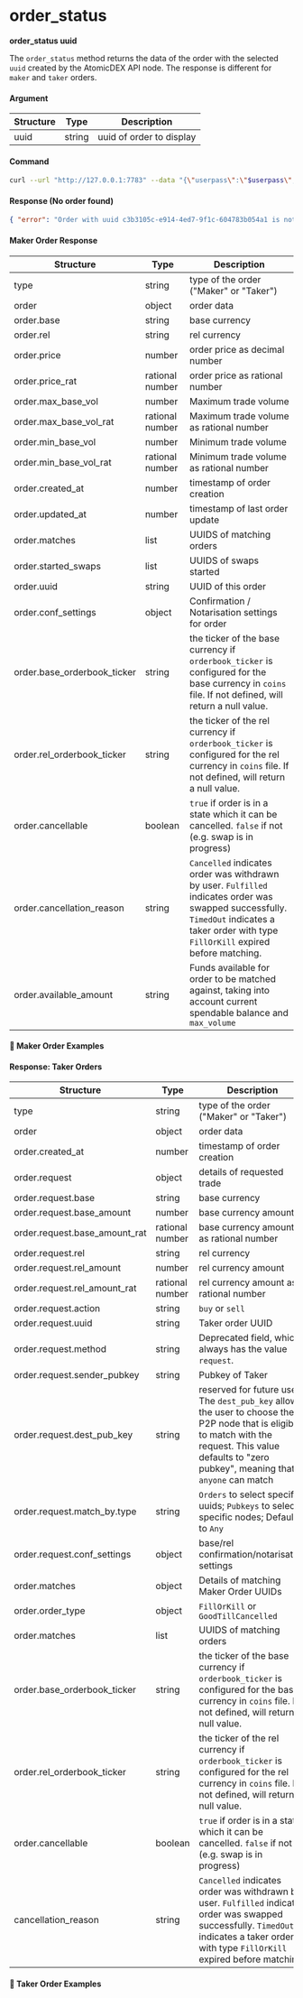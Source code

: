 # order\_status

**order_status uuid**

The `order_status` method returns the data of the order with the selected `uuid` created by the AtomicDEX API node. The response is different for `maker` and `taker` orders.

#### Argument

| Structure | Type   | Description              |
| --------- | ------ | ------------------------ |
| uuid      | string | uuid of order to display |


#### Command

```bash
curl --url "http://127.0.0.1:7783" --data "{\"userpass\":\"$userpass\",\"method\":\"order_status\",\"uuid\":\"c3b3105c-e914-4ed7-9f1c-604783b054a1\"}"
```

#### Response (No order found)

```json
{ "error": "Order with uuid c3b3105c-e914-4ed7-9f1c-604783b054a1 is not found" }
```

#### Maker Order Response

| Structure                    | Type   | Description                            |
| ---------------------------- | ------ | -------------------------------------- |
| type                         | string | type of the order ("Maker" or "Taker") |
| order                        | object | order data                             |
| order.base                   | string | base currency                          |
| order.rel                    | string | rel currency                           |
| order.price                  | number | order price as decimal number          |
| order.price_rat              | rational number | order price as rational number         |
| order.max_base_vol           | number | Maximum trade volume                   |
| order.max_base_vol_rat       | rational number | Maximum trade volume as rational number|
| order.min_base_vol           | number | Minimum trade volume                   |
| order.min_base_vol_rat       | rational number | Minimum trade volume as rational number|
| order.created_at             | number | timestamp of order creation                     |
| order.updated_at             | number | timestamp of last order update                  |
| order.matches                | list   | UUIDS of matching orders                        |
| order.started_swaps          | list   | UUIDS of swaps started                          |
| order.uuid                   | string | UUID of this order                              |
| order.conf_settings          | object | Confirmation / Notarisation settings for order  |
| order.base_orderbook_ticker  | string | the ticker of the base currency if `orderbook_ticker` is configured for the base currency in `coins` file. If not defined, will return a null value. |
| order.rel_orderbook_ticker   | string | the ticker of the rel currency if `orderbook_ticker` is configured for the rel currency in `coins` file. If not defined, will return a null value. |
| order.cancellable            | boolean| `true` if order is in a state which it can be cancelled. `false` if not (e.g. swap is in progress) |
| order.cancellation_reason    | string | `Cancelled` indicates order was withdrawn by user. `Fulfilled` indicates order was swapped successfully. `TimedOut` indicates a taker order with type `FillOrKill` expired before matching.   |
| order.available_amount       | string | Funds available for order to be matched against, taking into account current spendable balance and `max_volume` |

#### :pushpin: Maker Order Examples

<div style="margin-top: 0.5rem;">

<collapse-text hidden title="Response">

```json
{
  "order": {
    "available_amount": "1",
    "base": "BEER",
    "cancellable": true,
    "created_at": 1568808684710,
    "matches": {
      "60aaacca-ed31-4633-9326-c9757ea4cf78": {
        "connect": {
          "dest_pub_key": "c213230771ebff769c58ade63e8debac1b75062ead66796c8d793594005f3920",
          "maker_order_uuid": "fedd5261-a57e-4cbf-80ac-b3507045e140",
          "method": "connect",
          "sender_pubkey": "5a2f1c468b7083c4f7649bf68a50612ffe7c38b1d62e1ece3829ca88e7e7fd12",
          "taker_order_uuid": "60aaacca-ed31-4633-9326-c9757ea4cf78"
        },
        "connected": {
          "dest_pub_key": "5a2f1c468b7083c4f7649bf68a50612ffe7c38b1d62e1ece3829ca88e7e7fd12",
          "maker_order_uuid": "fedd5261-a57e-4cbf-80ac-b3507045e140",
          "method": "connected",
          "sender_pubkey": "c213230771ebff769c58ade63e8debac1b75062ead66796c8d793594005f3920",
          "taker_order_uuid": "60aaacca-ed31-4633-9326-c9757ea4cf78"
        },
        "last_updated": 1560529572571,
        "request": {
          "action": "Buy",
          "base": "BEER",
          "base_amount": "1",
          "dest_pub_key": "0000000000000000000000000000000000000000000000000000000000000000",
          "method": "request",
          "rel": "PIZZA",
          "rel_amount": "1",
          "sender_pubkey": "5a2f1c468b7083c4f7649bf68a50612ffe7c38b1d62e1ece3829ca88e7e7fd12",
          "uuid": "60aaacca-ed31-4633-9326-c9757ea4cf78"
        },
        "reserved": {
          "base": "BEER",
          "base_amount": "1",
          "dest_pub_key": "5a2f1c468b7083c4f7649bf68a50612ffe7c38b1d62e1ece3829ca88e7e7fd12",
          "maker_order_uuid": "fedd5261-a57e-4cbf-80ac-b3507045e140",
          "method": "reserved",
          "rel": "PIZZA",
          "rel_amount": "1",
          "sender_pubkey": "c213230771ebff769c58ade63e8debac1b75062ead66796c8d793594005f3920",
          "taker_order_uuid": "60aaacca-ed31-4633-9326-c9757ea4cf78"
        }
      }
    },
    "max_base_vol": "1",
    "max_base_vol_rat": [
      [1, [1]],
      [1, [1]]
    ],
    "min_base_vol": "0",
    "min_base_vol_rat": [
      [0, []],
      [1, [1]]
    ],
    "price": "1",
    "price_rat": [
      [1, [1]],
      [1, [1]]
    ],
    "rel": "ETOMIC",
    "started_swaps": ["60aaacca-ed31-4633-9326-c9757ea4cf78"],
    "uuid": "ea77dcc3-a711-4c3d-ac36-d45fc5e1ee0c"
  },
  "type": "Maker",
  "base_orderbook_ticker":null,
  "rel_orderbook_ticker":null
}
```

#### Maker Order Response (Cancelled order from history)

```json
{
  "type": "Maker",
  "order": {
    "base": "DGB",
    "rel": "KMD",
    "price": "0.05009337477044780336205678768187597118237039129820596129396807458680604605170221782737674812826670434",
    "price_rat": [
      [1, [354611]],
      [1, [7079000]]
    ],
    "max_base_vol": "2509.982886480319452367370222475755847119224187107815173987450085567598402738163148887621220764403879",
    "max_base_vol_rat": [
      [1, [4400000]],
      [1, [1753]]
    ],
    "min_base_vol": "227.8553118769581315864426089433209911706066647678724010253489034463115921389917402449444602677299915",
    "min_base_vol_rat": [
      [1, [800000]],
      [1, [3511]]
    ],
    "created_at": 1640147130806,
    "updated_at": 1640148500481,
    "matches": {
      "ca791f47-3a84-414b-b7c1-942a0f2fb4ca": {
        "request": {
          "base": "KMD",
          "rel": "DGB",
          "base_amount": "12",
          "base_amount_rat": [
            [1, [12]],
            [1, [1]]
          ],
          "rel_amount": "241.1820189434802008438151288032397078840799082760529333024574562419162623621175580193501380942429668",
          "rel_amount_rat": [
            [1, [42702000]],
            [1, [177053]]
          ],
          "action": "Sell",
          "uuid": "ca791f47-3a84-414b-b7c1-942a0f2fb4ca",
          "method": "request",
          "sender_pubkey": "5a2f1c468b7083c4f7649bf68a50612ffe7c38b1d62e1ece3829ca88e7e7fd12",
          "dest_pub_key": "0000000000000000000000000000000000000000000000000000000000000000",
          "match_by": {
            "type": "Any"
          },
          "conf_settings": {
            "base_confs": 2,
            "base_nota": true,
            "rel_confs": 7,
            "rel_nota": false
          }
        },
        "reserved": {
          "base": "DGB",
          "rel": "KMD",
          "base_amount": "241.1820189434802008438151288032397078840799082760529333024574562419162623621175580193501380942429668",
          "base_amount_rat": [
            [1, [42702000]],
            [1, [177053]]
          ],
          "rel_amount": "12",
          "rel_amount_rat": [
            [1, [12]],
            [1, [1]]
          ],
          "taker_order_uuid": "ca791f47-3a84-414b-b7c1-942a0f2fb4ca",
          "maker_order_uuid": "9c034d5f-18d6-494d-8460-7974be2d5beb",
          "sender_pubkey": "caecf84197b88739079e55c92f26fe4bc329220a74d7f9d2094dc16e5a0d765e",
          "dest_pub_key": "c213230771ebff769c58ade63e8debac1b75062ead66796c8d793594005f3920",
          "conf_settings": {
            "base_confs": 3,
            "base_nota": true,
            "rel_confs": 3,
            "rel_nota": true
          },
          "method": "reserved"
        },
        "connect": {
          "taker_order_uuid": "ca791f47-3a84-414b-b7c1-942a0f2fb4ca",
          "maker_order_uuid": "9c034d5f-18d6-494d-8460-7974be2d5beb",
          "method": "connect",
          "sender_pubkey": "0000000000000000000000000000000000000000000000000000000000000000",
          "dest_pub_key": "0000000000000000000000000000000000000000000000000000000000000000"
        },
        "connected": {
          "taker_order_uuid": "ca791f47-3a84-414b-b7c1-942a0f2fb4ca",
          "maker_order_uuid": "9c034d5f-18d6-494d-8460-7974be2d5beb",
          "method": "connected",
          "sender_pubkey": "5a2f1c468b7083c4f7649bf68a50612ffe7c38b1d62e1ece3829ca88e7e7fd12",
          "dest_pub_key": "0000000000000000000000000000000000000000000000000000000000000000"
        },
        "last_updated": 1640147223000
      }
    },
    "started_swaps": ["ca791f47-3a84-414b-b7c1-942a0f2fb4ca"],
    "uuid": "9c034d5f-18d6-494d-8460-7974be2d5beb",
    "conf_settings": {
      "base_confs": 3,
      "base_nota": true,
      "rel_confs": 3,
      "rel_nota": true
    },
    "base_orderbook_ticker": null,
    "rel_orderbook_ticker": null
  },
  "cancellation_reason": "Cancelled"
}
```
</collapse-text>

</div>


#### Response: Taker Orders

| Structure                    | Type   | Description                                     |
| ---------------------------- | ------ | ----------------------------------------------- |
| type                         | string | type of the order ("Maker" or "Taker")          |
| order                        | object | order data                                      |
| order.created_at             | number | timestamp of order creation                     |
| order.request                | object | details of requested trade                      |
| order.request.base           | string | base currency                                   |
| order.request.base_amount    | number | base currency amount                            |
| order.request.base_amount_rat| rational number | base currency amount as rational number|
| order.request.rel            | string | rel currency                                    |
| order.request.rel_amount     | number | rel currency amount                             |
| order.request.rel_amount_rat | rational number | rel currency amount as rational number |
| order.request.action         | string | `buy` or `sell`                                 |
| order.request.uuid           | string | Taker order UUID                                |
| order.request.method         | string | Deprecated field, which always has the value `request`. | 
| order.request.sender_pubkey  | string | Pubkey of Taker                                 |
| order.request.dest_pub_key   | string | reserved for future use. The `dest_pub_key` allows the user to choose the P2P node that is eligible to match with the request. This value defaults to "zero pubkey", meaning that `anyone` can match |
| order.request.match_by.type  | string | `Orders` to select specific uuids; `Pubkeys` to select specific nodes; Defaults to `Any`    | 
| order.request.conf_settings  | object | base/rel confirmation/notarisation settings     |
| order.matches                | object | Details of matching Maker Order UUIDs           |
| order.order_type             | object | `FillOrKill`  or `GoodTillCancelled`            |
| order.matches                | list   | UUIDS of matching orders                        |
| order.base_orderbook_ticker  | string | the ticker of the base currency if `orderbook_ticker` is configured for the base currency in `coins` file. If not defined, will return a null value. |
| order.rel_orderbook_ticker   | string | the ticker of the rel currency if `orderbook_ticker` is configured for the rel currency in `coins` file. If not defined, will return a null value. |
| order.cancellable            | boolean| `true` if order is in a state which it can be cancelled. `false` if not (e.g. swap is in progress) |
| cancellation_reason          | string | `Cancelled` indicates order was withdrawn by user. `Fulfilled` indicates order was swapped successfully. `TimedOut` indicates a taker order with type `FillOrKill` expired before matching.   |


#### :pushpin: Taker Order Examples

<div style="margin-top: 0.5rem;">

<collapse-text hidden title="Response">


#### Response: Taker Order Fullfilled

```json
{
  "type": "Taker",
  "order": {
    "created_at": 1640159838631,
    "request": {
      "base": "RICK",
      "rel": "MORTY",
      "base_amount": "1",
      "base_amount_rat": [
        [1, [1]],
        [1, [1]]
      ],
      "rel_amount": "33",
      "rel_amount_rat": [
        [1, [33]],
        [1, [1]]
      ],
      "action": "Buy",
      "uuid": "d1a43d2a-f7c1-4a83-ba32-1ae640cc3b32",
      "method": "request",
      "sender_pubkey": "5a2f1c468b7083c4f7649bf68a50612ffe7c38b1d62e1ece3829ca88e7e7fd12",
      "dest_pub_key": "0000000000000000000000000000000000000000000000000000000000000000",
      "match_by": {
        "type": "Any"
      },
      "conf_settings": {
        "base_confs": 1,
        "base_nota": false,
        "rel_confs": 1,
        "rel_nota": false
      }
    },
    "matches": {
      "cc9efdb5-e0f1-4196-b3b2-e4930623c976": {
        "reserved": {
          "base": "RICK",
          "rel": "MORTY",
          "base_amount": "1",
          "base_amount_rat": [
            [1, [1]],
            [1, [1]]
          ],
          "rel_amount": "1",
          "rel_amount_rat": [
            [1, [1]],
            [1, [1]]
          ],
          "taker_order_uuid": "d1a43d2a-f7c1-4a83-ba32-1ae640cc3b32",
          "maker_order_uuid": "cc9efdb5-e0f1-4196-b3b2-e4930623c976",
          "sender_pubkey": "5a2f1c468b7083c4f7649bf68a50612ffe7c38b1d62e1ece3829ca88e7e7fd12",
          "dest_pub_key": "0000000000000000000000000000000000000000000000000000000000000000",
          "conf_settings": {
            "base_confs": 1,
            "base_nota": false,
            "rel_confs": 1,
            "rel_nota": false
          },
          "method": "reserved"
        },
        "connect": {
          "taker_order_uuid": "d1a43d2a-f7c1-4a83-ba32-1ae640cc3b32",
          "maker_order_uuid": "cc9efdb5-e0f1-4196-b3b2-e4930623c976",
          "method": "connect",
          "sender_pubkey": "5a2f1c468b7083c4f7649bf68a50612ffe7c38b1d62e1ece3829ca88e7e7fd12",
          "dest_pub_key": "c213230771ebff769c58ade63e8debac1b75062ead66796c8d793594005f3920"
        },
        "connected": null,
        "last_updated": 0
      }
    },
    "order_type": {
      "type": "FillOrKill"
    },
    "cancellable": false,
    "base_orderbook_ticker": null,
    "rel_orderbook_ticker": null
  },
  "cancellation_reason": "Fulfilled"
}
```

#### Response: 'FillOrKill' Taker order after timeout with no match
```json
{
  "type": "Taker",
  "order": {
    "created_at": 1640159991278,
    "request": {
      "base": "RICK",
      "rel": "MORTY",
      "base_amount": "1",
      "base_amount_rat": [
        [1, [1]],
        [1, [1]]
      ],
      "rel_amount": "0.03",
      "rel_amount_rat": [
        [1, [3]],
        [1, [100]]
      ],
      "action": "Buy",
      "uuid": "6053016b-e1ba-490f-9501-eafb69b4d3a7",
      "method": "request",
      "sender_pubkey": "5a2f1c468b7083c4f7649bf68a50612ffe7c38b1d62e1ece3829ca88e7e7fd12",
      "dest_pub_key": "0000000000000000000000000000000000000000000000000000000000000000",
      "match_by": {
        "type": "Any"
      },
      "conf_settings": {
        "base_confs": 1,
        "base_nota": false,
        "rel_confs": 1,
        "rel_nota": false
      }
    },
    "matches": {},
    "order_type": {
      "type": "FillOrKill"
    },
    "cancellable": true,
    "base_orderbook_ticker": null,
    "rel_orderbook_ticker": null
  },
  "cancellation_reason": "TimedOut"
}
```

</collapse-text>

</div>
